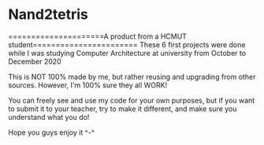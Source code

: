 # Nand2tetris
=====================A product from a HCMUT student=======================
These 6 first projects were done while I was studying Computer Architecture
at university from October to December 2020 

This is NOT 100% made by me, but rather reusing and upgrading from other 
sources. However, I'm 100% sure they all WORK!

You can freely see and use my code for your own purposes, but if you want to 
submit it to your teacher, try to make it different, and make sure you 
understand what you do!

Hope you guys enjoy it ^-^
